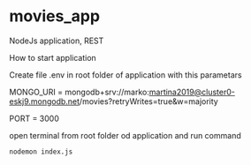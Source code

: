 # movies_app
NodeJs application, REST

How to start application

Create file .env in root folder of application with this parametars

MONGO_URI = mongodb+srv://marko:martina2019@cluster0-eskj9.mongodb.net/movies?retryWrites=true&w=majority

PORT = 3000


open terminal from root folder od application and run command

	nodemon index.js

